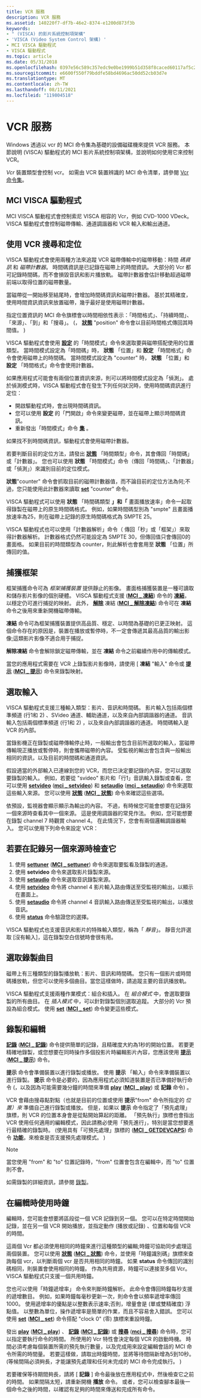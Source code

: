 ```yaml
---
title: VCR 服務
description: VCR 服務
ms.assetid: 140220f7-df7b-46e2-8374-e1200d873f3b
keywords:
- " (VISCA) 的影片系統控制項架構"
- 'VISCA (Video System Control 架構) '
- MCI VISCA 驅動程式
- VISCA 驅動程式
ms.topic: article
ms.date: 05/31/2018
ms.openlocfilehash: 0397e56c589c357edc9e0be1999b51d358f8caced60117af5c20c7954a1edb49
ms.sourcegitcommit: e6600f550f79bddfe58bd4696ac50dd52cb03d7e
ms.translationtype: MT
ms.contentlocale: zh-TW
ms.lasthandoff: 08/11/2021
ms.locfileid: "119804518"
---
```

# <a name="vcr-services"></a>VCR 服務

Windows 透過以 vcr 的 MCI 命令集為基礎的設備磁碟機來提供 VCR 服務。 本節說明 (VISCA) 驅動程式的 MCI 影片系統控制項架構，並說明如何使用它來控制 VCR。

*Vcr* 裝置類型會控制 vcr。 如需由 VCR 裝置辨識的 MCI 命令清單，請參閱 [Vcr 命令集](vcr-command-set.md)。

## <a name="the-mci-visca-driver"></a>MCI VISCA 驅動程式

MCI VISCA 驅動程式會控制索尼 VISCA 相容的 Vcr，例如 CVD-1000 VDeck。 VISCA 驅動程式會控制磁帶傳輸、通道調諧器和 VCR 輸入和輸出通道。

## <a name="searching-and-positioning-with-a-vcr"></a>使用 VCR 搜尋和定位

VISCA 驅動程式會使用兩種方法來追蹤 VCR 磁帶傳輸中的磁帶移動：時間 *碼資訊* 和 *磁帶計數器*。 時間碼資訊是已記錄在磁帶上的時間資訊。 大部分的 Vcr 都可記錄時間碼，而不會損毀音訊和影片播放軌。 磁帶計數器會估計移動超過磁帶前端以取得位置的磁帶數量。

當磁帶從一開始移至結尾時，會增加時間碼資訊和磁帶計數器。 基於其精確度，使用時間資訊資訊來放置磁帶，幾乎最好是使用磁帶計數器。

指定位置資訊的 MCI 命令旗標會以時間相依性表示：「時間格式」、「持續時間」、「來源」、「到」和「搜尋」。  (， [**狀態**](status.md) "position" 命令會以目前時間格式傳回其時間值。 ) 

VISCA 驅動程式會使用 [**設定**](set.md) 的「時間模式」命令來選取要與磁帶搭配使用的位置類型。 當時間模式設定為「時間碼」時， **狀態** 「位置」和 **設定** 「時間格式」命令會使用磁帶上的時間碼。 當時間模式設定為 "counter" 時， **狀態** 「位置」和 **設定** 「時間格式」命令會使用計數器。

如果應用程式可能會有兩個位置資訊來源，則可以將時間模式設定為「偵測」。 處於偵測模式時，VISCA 驅動程式會在發生下列任何狀況時，使用時間碼資訊進行定位：

-   開啟驅動程式時，會出現時間碼資訊。
-   您可以使用 **設定** 的「門開啟」命令來變更磁帶，並在磁帶上顯示時間碼資訊。
-   重新發出「時間模式」命令 [**集**](set.md) 。

如果找不到時間碼資訊，驅動程式會使用磁帶計數器。

若要判斷目前的定位方法，請發出 [**狀態**](status.md) 「時間類型」命令，其會傳回「時間碼」或「計數器」。 您也可以使用 **狀態** 「時間模式」命令（傳回「時間碼」、「計數器」或「偵測」）來識別目前的定位模式。

**狀態**"counter" 命令會抓取目前的磁帶計數器值，而不論目前的定位方法為何;不過，您只能使用此計數器來讀取 [**set**](set.md) "counter" 命令。

VISCA 驅動程式可以使用 **狀態** 「時間碼類型 **」和「** 畫面播放速率」命令一起取得錄製在磁帶上的原生時間碼格式。 例如，如果時間碼型別為 "smpte" 且畫面播放速率為25，則在磁帶上記錄的原生時間碼格式為 SMPTE 25。

VISCA 驅動程式也可以使用「計數器解析」命令（ 傳回「秒」或「框架」）來取得計數器解析。 計數器格式仍然可能設定為 SMPTE 30，但傳回值只會傳回0的畫面格。 如果目前的時間類型為 counter，則此解析也會套用至 **狀態** 「位置」所傳回的值。

## <a name="capturing-frames"></a>捕獲框架

框架捕獲命令可為 *框架捕獲裝置* 提供靜止的影像。 畫面格捕獲裝置是一種可讀取和儲存影片影像的個別硬體。 VISCA 驅動程式支援 ([**MCI \_ 凍結**](mci-freeze.md)) 命令的 [**凍結**](freeze.md)，以穩定仍可進行捕捉的映射。 此外， [**解除**](unfreeze.md) 凍結 ([**MCI \_ 解除凍結**](mci-unfreeze.md)) 命令可在 **凍結** 命令之後用來重新開機磁帶傳輸。

**凍結** 命令可為框架捕獲裝置提供高品質、穩定、以時間為基礎的已更正映射。 這個命令存在的原因是，裝置在播放或暫停時，不一定會傳遞其最高品質的輸出影像;這類影片影像不適合用于捕捉。

**解除凍結** 命令會解除鎖定磁帶傳輸，並在 **凍結** 命令之前繼續作用中的傳輸模式。

當您的應用程式需要在 VCR 上錄製影片影像時，請使用 [ **凍結** "輸入" 命令或 [**提示**](cue.md) ([**MCI \_ 提示**](mci-cue.md)) 命令來錄製映射。

## <a name="selecting-inputs"></a>選取輸入

VISCA 驅動程式支援三種輸入類型：影片、音訊和時間碼。 影片輸入包括兩個標準頻道 (行1和 2) 、SVideo 通道、輔助通道，以及來自內部調諧器的通道。 音訊輸入包括兩個標準頻道 (行1和 2) ，以及來自內部調諧器的通道。 時間碼輸入是 VCR 的內部。

當錄影機正在錄製或磁帶傳輸停止時，一般輸出會包含目前所選取的輸入，當磁帶傳輸現正播放或暫停時，則會攜帶磁帶的內容。 受監視的輸出會包含與一般輸出相同的資訊，以及目前的時間碼和通道資訊。

假設適當的外部輸入已連線到您的 VCR，而您已決定要記錄的內容，您可以選取要錄製的輸入。 例如，若要從 "svideo" 影片和「行1」音訊輸入錄製或查看，您可以使用 [**setvideo**](setvideo.md) ([**mci \_ setvideo**](mci-setvideo.md)) 和 [**setaudio**](setaudio.md) ([**mci \_ setaudio**](mci-setaudio.md)) 命令來選取這些輸入來源。 您可以使用 [**狀態**](status.md) ([**MCI \_ 狀態**](mci-status.md)) 命令來確認這些選項。

依預設，監視器會顯示顯示為輸出的內容。 不過，有時候您可能會想要在記錄另一個來源時查看其中一個來源。 這是使用調諧器的常見作法。 例如，您可能想要在錄製 channel 7 時觀賞 channel 4。 在此情況下，您會有兩個邏輯調諧器輸入。 您可以使用下列命令來設定 VCR：

## <a name="to-review-one-source-while-recording-from-another"></a>若要在記錄另一個來源時檢查它

1.  使用 [**settuner**](settuner.md) ([**MCI \_ settuner**](mci-settuner.md)) 命令來選取要監看及錄製的通道。
2.  使用 **setvideo** 命令來選取影片錄製來源。
3.  使用 [**setaudio**](setaudio.md) 命令來選取音訊錄製來源。
4.  使用 [**setvideo**](setvideo.md) 命令將 channel 4 影片輸入路由傳送至受監視的輸出，以顯示在畫面上。
5.  使用 [**setaudio**](setaudio.md) 命令將 channel 4 音訊輸入路由傳送至受監視的輸出，以播放音訊。
6.  使用 [**status**](status.md) 命令驗證您的選擇。

VISCA 驅動程式也支援音訊和影片的特殊輸入類型，稱為「 *靜音*」。 靜音允許選取 [沒有輸入]，這在錄製空白信號時會很有用。

## <a name="selecting-recording-tracks"></a>選取錄製曲目

磁帶上有三種類型的錄製播放軌：影片、音訊和時間碼。 您只有一個影片或時間碼播放軌，但您可以使用多個曲目。當您這樣做時，請追蹤主要的音訊播放軌。

VISCA 驅動程式支援兩種作業模式：組合和插入。 在 *組合模式* 中，會選取要錄製的所有曲目。 在 *插入模式* 中，可以針對錄製個別選取追蹤。 大部分的 Vcr 預設為組合模式。 使用 [**set**](set.md) ([**MCI \_ set**](mci-set.md)) 命令變更這些模式。

## <a name="recording-and-editing"></a>錄製和編輯

[**記錄**](record.md) ([**MCI \_ 記錄**](mci-record.md)) 命令提供簡單的記錄，且精確度大約為1秒的開始位置。 若要更精確地錄製，或您想要在同時操作多個投影片時編輯影片內容，您應該使用 [**提示**](cue.md) ([**MCI \_ 提示**](mci-cue.md)) 命令。

**提示** 命令會準備裝置以進行錄製或播放。 使用 **提示** 「輸入」命令來準備裝置以進行錄製。 **提示** 命令是必要的，因為應用程式必須知道裝置是否已準備好執行命令 (，以及因為可能需要幾分鐘的時間來準備 [**play**](play.md) ([**MCI \_ play**](mci-play.md)) 或 **記錄** 命令) 。

VCR 會藉由搜尋點對點（也就是目前的位置或使用 **提示**"from" 命令所指定的 *位置）來* 準備自己進行錄製或播放。 但是，如果以 **提示** 命令指定了「預先處理」旗標，則 VCR 的位置本身會是從點開始算起的距離。 「預先執行」旗標也會指出 VCR 使用任何適用的編輯模式，因此請務必使用「預先進行」，特別是當您想要進行最精確的錄製時。  (使用具有「可預先處理」旗標的 ([**MCI \_ GETDEVCAPS**](mci-getdevcaps.md)) 命令 [**功能**](capability.md)，來檢查是否支援預先處理模式。 ) 

> [!Note]  
> 當您使用 "from" 和 "to" 位置記錄時，"from" 位置會包含在編輯中，而 "to" 位置則不會。

 

如需錄製的詳細資訊，請參閱 [錄製](recording.md)。

## <a name="using-the-clock-while-editing"></a>在編輯時使用時鐘

編輯時，您可能會想要將區段從一個 VCR 記錄到另一個。 您可以在特定時間開始記錄，並在另一個 VCR 開始播放，並指定動作 (播放或記錄) 、位置和每個 VCR 的時間。

這兩個 Vcr 都必須使用相同的時鐘來進行這種類型的編輯;時鐘可協助同步處理這兩個裝置。 您可以使用 [**狀態**](status.md) ([**MCI \_ 狀態**](mci-status.md)) 命令，並使用「時鐘識別碼」旗標來查詢每個 vcr，以判斷兩個 vcr 是否共用相同的時鐘。 如果 **status** 命令傳回的識別碼相同，則裝置會使用相同的時鐘。 作為共用資源，時鐘可以連接至多個 Vcr。 VISCA 驅動程式只支援一個共用時鐘。

您也可以使用「時鐘遞增率」 命令來判斷時鐘解析。 此命令會傳回時鐘每秒支援的遞增數目。 例如，如果時鐘每毫秒更新一次，則命令會以頻率遞增率傳回1000。 使用遞增率的優點是以整數表示速率;否則，增量會是 (單或雙精確度) 浮點值。 以整數為單位，操作遞增率是簡單的作業，而且不容易舍入錯誤。 您可以使用 [**set**](set.md) ([**MCI \_ set**](mci-set.md)) 命令搭配 "clock 0" (零) 旗標來重設時鐘。

發出 [**play**](play.md) ([**MCI \_ play**](mci-play.md)) 、 [**記錄**](record.md) ([**MCI \_ 記錄**](mci-record.md)) 或 [**搜尋**](seek.md) ([**mci \_ 搜尋**](mci-seek.md)) 命令時，您可以指定要執行命令的時間。 所使用的 Vcr 特性會決定每個 VCR 的啟動時機。 時間必須考慮每個裝置所需的預先執行數量，以及完成用來設定編輯會話的 MCI 命令所需的時間量。 若要這樣做，請取出時鐘時間，並將等待間隔新增為5到10秒。  (等候間隔必須夠長，才能讓預先處理和任何未完成的 MCI 命令完成執行。 ) 

若要確保等待期間夠長，請將 [ **記錄** ] 命令最後放在應用程式中，然後檢查它之前的時間。 如果間隔太短，請重新開機 **播放** 命令。 或者，您可以檢查腳本最後一個命令之後的時間，以確認有足夠的時間來傳送和完成所有命令。

 

 




